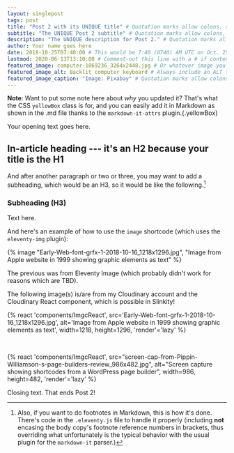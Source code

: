 ```yaml
---
layout: singlepost
tags: post
title: "Post 2 with its UNIQUE title" # Quotation marks allow colons, semicolons, etc.
subtitle: "The UNIQUE Post 2 subtitle" # Quotation marks allow colons, semicolons, etc.
description: "The UNIQUE description for Post 2." # Quotation marks allow colons, semicolons, etc.
author: Your name goes here
date: 2018-10-25T07:40:00 # This would be 7:40 (0740) AM UTC on Oct. 25, 2018
lastmod: 2020-06-13T13:10:00 # Comment-out this line with a # if content is unchanged
featured_image: computer-1869236_3264x2448.jpg # Or whatever image you want to use
featured_image_alt: Backlit computer keyboard # Always include an ALT tag for accessibility
featured_image_caption: "Image: Pixabay" # Quotation marks allow colons, semicolons, etc.
---
```


**Note**: Want to put some note here about *why* you updated it? That's what the CSS `yellowBox` class is for, and you can easily add it in Markdown as shown in the .md file thanks to the `markdown-it-attrs` plugin.{.yellowBox}

Your opening text goes here.

## In-article heading --- it's an H2 because your title is the H1

And after another paragraph or two or three, you may want to add a subheading, which would be an H3, so it would be like the following.[^fnExample]

[^fnExample]: Also, if you want to do footnotes in Markdown, this is how it's done. There's code in the `.eleventy.js` file to handle it properly (including **not** encasing the body copy's footnote reference numbers in brackets, thus overriding what unfortunately is the typical behavior with the usual plugin for the `markdown-it` parser.)

### Subheading (H3)

Text here.

And here's an example of how to use the `image` shortcode (which uses the `eleventy-img` plugin):

{% image "Early-Web-font-grfx-1-2018-10-16_1218x1296.jpg", "Image from Apple website in 1999 showing graphic elements as text" %}

The previous was from Eleventy Image (which probably didn't work for reasons which are TBD).

The following image(s) is/are from my Cloudinary account and the Cloudinary React component, which is possible in Slinkity!

{% react 'components/ImgcReact', src='Early-Web-font-grfx-1-2018-10-16_1218x1296.jpg', alt='Image from Apple website in 1999 showing graphic elements as text', width=1218, height=1296, 'render'='lazy' %}

<br />

{% react 'components/ImgcReact', src="screen-cap-from-Pippin-Williamson-s-page-builders-review_986x482.jpg", alt="Screen capture showing shortcodes from a WordPress page builder", width=986, height=482, 'render'='lazy' %}

Closing text. That ends Post 2!